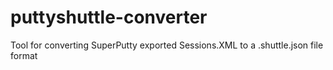 # puttyshuttle-converter
Tool for converting SuperPutty exported Sessions.XML to a .shuttle.json file format



